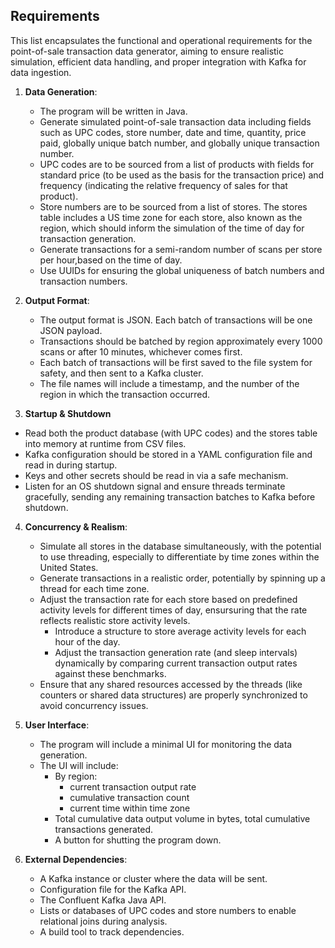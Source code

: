 ## Requirements

This list encapsulates the functional and operational requirements for the point-of-sale transaction data generator, aiming to ensure realistic simulation, efficient data handling, and proper integration with Kafka for data ingestion.

1. **Data Generation**:

   - The program will be written in Java.
   - Generate simulated point-of-sale transaction data including fields such as UPC codes, store number, date and time, quantity, price paid, globally unique batch number, and globally unique transaction number.
   - UPC codes are to be sourced from a list of products with fields for standard price (to be used as the basis for the transaction price) and frequency (indicating the relative frequency of sales for that product).
   - Store numbers are to be sourced from a list of stores. The stores table includes a US time zone for each store, also known as the region, which should inform the simulation of the time of day for transaction generation.
   - Generate transactions for a semi-random number of scans per store per hour,based on the time of day.
   - Use UUIDs for ensuring the global uniqueness of batch numbers and transaction numbers.

2. **Output Format**:

   - The output format is JSON. Each batch of transactions will be one JSON payload.
   - Transactions should be batched by region approximately every 1000 scans or after 10 minutes, whichever comes first.
   - Each batch of transactions will be first saved to the file system for safety, and then sent to a Kafka cluster.
   - The file names will include a timestamp, and the number of the region in which the transaction occurred.

3. **Startup & Shutdown**

- Read both the product database (with UPC codes) and the stores table into memory at runtime from CSV files.
- Kafka configuration should be stored in a YAML configuration file and read in during startup.
- Keys and other secrets should be read in via a safe mechanism.
- Listen for an OS shutdown signal and ensure threads terminate gracefully, sending any remaining transaction batches to Kafka before shutdown.

4. **Concurrency & Realism**:

   - Simulate all stores in the database simultaneously, with the potential to use threading, especially to differentiate by time zones within the United States.
   - Generate transactions in a realistic order, potentially by spinning up a thread for each time zone.
   - Adjust the transaction rate for each store based on predefined activity levels for different times of day, ensursuring that the rate reflects realistic store activity levels.
     - Introduce a structure to store average activity levels for each hour of the day.
     - Adjust the transaction generation rate (and sleep intervals) dynamically by comparing current transaction output rates against these benchmarks.
   - Ensure that any shared resources accessed by the threads (like counters or shared data structures) are properly synchronized to avoid concurrency issues.

5. **User Interface**:

   - The program will include a minimal UI for monitoring the data generation.
   - The UI will include:
     - By region:
       - current transaction output rate
       - cumulative transaction count
       - current time within time zone
     - Total cumulative data output volume in bytes, total cumulative transactions generated.
     - A button for shutting the program down.

6. **External Dependencies**:

   - A Kafka instance or cluster where the data will be sent.
   - Configuration file for the Kafka API.
   - The Confluent Kafka Java API.
   - Lists or databases of UPC codes and store numbers to enable relational joins during analysis.
   - A build tool to track dependencies.
